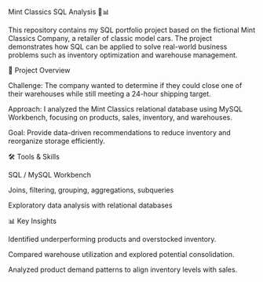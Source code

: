 Mint Classics SQL Analysis 🚗📊

This repository contains my SQL portfolio project based on the fictional Mint Classics Company, a retailer of classic model cars.
The project demonstrates how SQL can be applied to solve real-world business problems such as inventory optimization and warehouse management.

🔎 Project Overview

Challenge: The company wanted to determine if they could close one of their warehouses while still meeting a 24-hour shipping target.

Approach: I analyzed the Mint Classics relational database using MySQL Workbench, focusing on products, sales, inventory, and warehouses.

Goal: Provide data-driven recommendations to reduce inventory and reorganize storage efficiently.

🛠️ Tools & Skills

SQL / MySQL Workbench

Joins, filtering, grouping, aggregations, subqueries

Exploratory data analysis with relational databases

📊 Key Insights

Identified underperforming products and overstocked inventory.

Compared warehouse utilization and explored potential consolidation.

Analyzed product demand patterns to align inventory levels with sales.